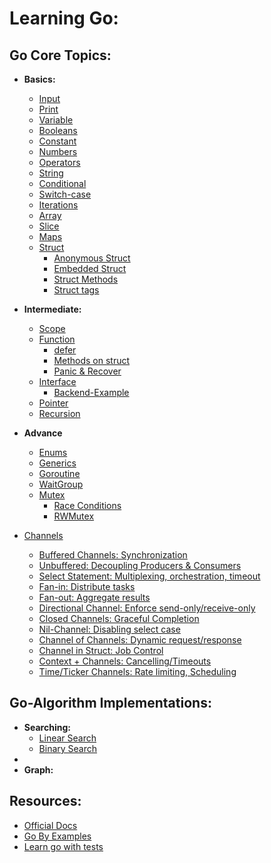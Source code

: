# Learning Go:

## Go Core Topics:
* **Basics:**
    * [Input](/Go-tutorial/Beginners/Input/main.go)
    * [Print](/Go-tutorial/Beginners/Print/main.go)
    * [Variable](/Go-tutorial/Beginners/Variable/main.go)
    * [Booleans](/Go-tutorial/Beginners/Booleans/main.go)
    * [Constant](/Go-tutorial/Beginners/Constant/main.go)
    * [Numbers](/Go-tutorial/Beginners/Numbers/main.go)
    * [Operators](/Go-tutorial/Beginners/Operators/main.go)
    * [String](/Go-tutorial/Beginners/Strings/main.go)
    * [Conditional](/Go-tutorial/Beginners/Conditional/main.go)
    * [Switch-case](/Go-tutorial/Beginners/Switch-case/main.go)
    * [Iterations](/Go-tutorial/Beginners/Iterations/main.go)
    * [Array](/Go-tutorial/Beginners/Array/main.go)
    * [Slice](/Go-tutorial/Beginners/Slice/main.go)
    * [Maps](/Go-tutorial/Beginners/Maps/main.go)
    * [Struct](/Go-tutorial/Beginners/Structs/main.go)
      * [Anonymous Struct](/Go-tutorial/Beginners/Structs/Anonymous_Struct/main.go)
      * [Embedded Struct](/Go-tutorial/Beginners/Structs/Embedded_Struct/main.go)
      * [Struct Methods](/Go-tutorial/Beginners/Structs/Struct_with_methods/main.go)
      * [Struct tags](/Go-tutorial/Beginners/Structs/Struct_tags/main.go)
* **Intermediate:**
  * [Scope](/Go-tutorial/Intermediate/Scope/main.go)
  * [Function](/Go-tutorial/Intermediate/Function/main.go)
    * [defer](/Go-tutorial/Intermediate/Function/defer/main.go)
    * [Methods on struct](/Go-tutorial/Intermediate/Function/methods_on_struct/main.go)
    * [Panic & Recover](/Go-tutorial/Intermediate/Function/painc_and_recover/main.go)
  * [Interface](/Go-tutorial/Intermediate/Interface/main.go)
    * [Backend-Example](/Go-tutorial/Intermediate/Interface/Backend-Example/main.go)
  * [Pointer](/Go-tutorial/Intermediate/Pointer/main.go)
  * [Recursion](/Go-tutorial/Intermediate/Recusion/main.go)

* **Advance**
  * [Enums](/Go-tutorial/Advance/Enums/main.go)
  * [Generics](/Go-tutorial/Advance/Generics/main.go)
  * [Goroutine](/Go-tutorial/Advance/Goroutines/main.go)
  * [WaitGroup](/Go-tutorial/Advance/Wait_Groups/main.go)
  * [Mutex](/Go-tutorial/Advance/Mutex/main.go)
    * [Race Conditions](/Go-tutorial/Advance/Mutex/Race-Condition/main.go)
    * [RWMutex](/Go-tutorial/Advance/Mutex/RWMutex/main.go)
* [Channels](/Go-tutorial/Advance/Channels/main.go)
  * [Buffered Channels: Synchronization](/Go-tutorial/Advance/Channels/Buffered/main.go)
  * [Unbuffered: Decoupling Producers & Consumers](/Go-tutorial/Advance/Channels/Unbuffered/main.go)
  * [Select Statement: Multiplexing, orchestration, timeout](/Go-tutorial/Advance/Channels/Select-Statement/main.go)
  * [Fan-in: Distribute tasks](/Go-tutorial/Advance/Channels/fan-in/main.go)
  * [Fan-out: Aggregate results](/Go-tutorial/Advance/Channels/fan-out/main.go)
  * [Directional Channel: Enforce send-only/receive-only](/Go-tutorial/Advance/Channels/Directional-Channel/main.go)
  * [Closed Channels: Graceful Completion](/Go-tutorial/Advance/Channels/Closed-Channels/main.go)
  * [Nil-Channel: Disabling select case](/Go-tutorial/Advance/Channels/Nil-Channels/main.go)
  * [Channel of Channels: Dynamic request/response](/Go-tutorial/Advance/Channels/Channel-of-Channels/main.go)
  * [Channel in Struct: Job Control](/Go-tutorial/Advance/Channels/Channel-in-structs/main.go)
  * [Context + Channels: Cancelling/Timeouts](/Go-tutorial/Advance/Channels/Context_+_Channels/main.go)
  * [Time/Ticker Channels: Rate limiting, Scheduling](/Go-tutorial/Advance/Channels/Ticker_Time-Traker/main.go)

## Go-Algorithm Implementations:
* **Searching:**
  * [Linear Search](/Go-Algorithms-Implementation/Searching/Linear-Search/main.go)
  * [Binary Search](/Go-Algorithms-Implementation/Searching/Binary-Search/main.go)
* 
* **Graph:**

## Resources: 
* [Official Docs](https://go.dev/doc/)
* [Go By Examples](https://go.dev/tour/welcome/1)
* [Learn go with tests](https://quii.gitbook.io/learn-go-with-tests)